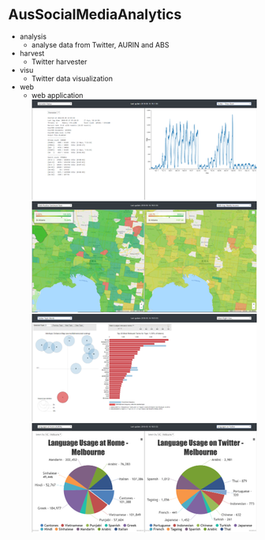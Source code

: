 # AusSocialMediaAnalytics
- analysis
  - analyse data from Twitter, AURIN and ABS
- harvest
  - Twitter harvester
- visu
  - Twitter data visualization
- web
  - web application
![demo1](./webDemo/harvester.png)
![demo2](./webDemo/sentimentVincome.png)
![demo3](./webDemo/topicmodel.png)
![demo4](./webDemo/visu.png)
